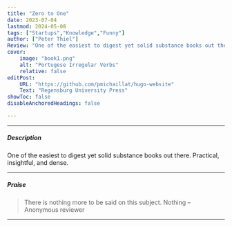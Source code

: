 ```yaml
---
title: "Zero to One" 
date: 2023-07-04
lastmod: 2024-05-08
tags: ["Startups","Knowledge","Funny"]
author: ["Peter Thiel"]
Review: "One of the easiest to digest yet solid substance books out there. Practical, insightful, and dense."
cover:
    image: "book1.png"
    alt: "Portugese Irregular Verbs"
    relative: false
editPost:
    URL: "https://github.com/pmichaillat/hugo-website"
    Text: "Regensburg University Press"
showToc: false
disableAnchoredHeadings: false

---
```


---

##### Description

One of the easiest to digest yet solid substance books out there. Practical, insightful, and dense.

[^1]: The acknowledged aim of the book is to dwarf all other books in the field.
[^2]: As a result of such intensive research, the book's length is almost twelve hundred pages.

---

##### Praise

> There is nothing more to be said on this subject. Nothing – Anonymous reviewer

---

